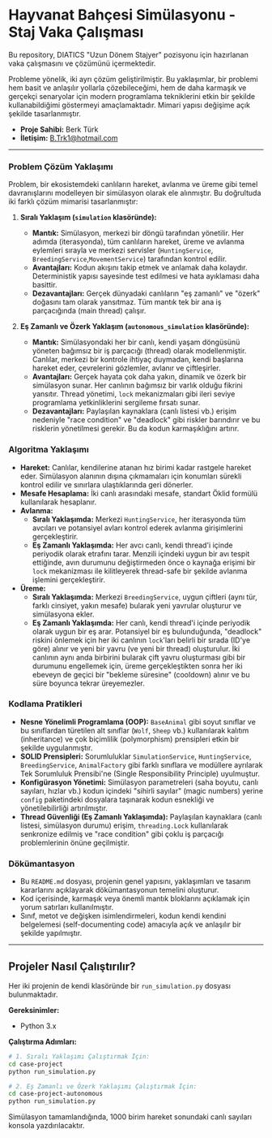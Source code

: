 # Hayvanat Bahçesi Simülasyonu - Staj Vaka Çalışması

Bu repository, DIATICS "Uzun Dönem Stajyer" pozisyonu için hazırlanan vaka çalışmasını ve çözümünü içermektedir.

Probleme yönelik, iki ayrı çözüm geliştirilmiştir. Bu yaklaşımlar, bir problemi hem basit ve anlaşılır yollarla çözebileceğimi, hem de daha karmaşık ve gerçekçi senaryolar için modern programlama tekniklerini etkin bir şekilde kullanabildiğimi göstermeyi amaçlamaktadır. Mimari yapısı değişime açık şekilde tasarlanmıştır.

- **Proje Sahibi:** Berk Türk   
- **İletişim:** B.Trk1@hotmail.com

---


### Problem Çözüm Yaklaşımı 

Problem, bir ekosistemdeki canlıların hareket, avlanma ve üreme gibi temel davranışlarını modelleyen bir simülasyon olarak ele alınmıştır. Bu doğrultuda iki farklı çözüm mimarisi tasarlanmıştır:

1.  **Sıralı Yaklaşım (`simulation` klasöründe):**
    *   **Mantık:** Simülasyon, merkezi bir döngü tarafından yönetilir. Her adımda (iterasyonda), tüm canlıların hareket, üreme ve avlanma eylemleri sırayla ve merkezi servisler (`HuntingService`, `BreedingService`,`MovementService`) tarafından kontrol edilir.
    *   **Avantajları:** Kodun akışını takip etmek ve anlamak daha kolaydır. Deterministik yapısı sayesinde test edilmesi ve hata ayıklaması daha basittir.
    *   **Dezavantajları:** Gerçek dünyadaki canlıların "eş zamanlı" ve "özerk" doğasını tam olarak yansıtmaz. Tüm mantık tek bir ana iş parçacığında (main thread) çalışır.

2.  **Eş Zamanlı ve Özerk Yaklaşım (`autonomous_simulation` klasöründe):**
    *   **Mantık:** Simülasyondaki her bir canlı, kendi yaşam döngüsünü yöneten bağımsız bir iş parçacığı (thread) olarak modellenmiştir. Canlılar, merkezi bir kontrole ihtiyaç duymadan, kendi başlarına hareket eder, çevrelerini gözlemler, avlanır ve çiftleşirler.
    *   **Avantajları:** Gerçek hayata çok daha yakın, dinamik ve özerk bir simülasyon sunar. Her canlının bağımsız bir varlık olduğu fikrini yansıtır. Thread yönetimi, `lock` mekanizmaları gibi ileri seviye programlama yetkinliklerini sergileme fırsatı sunar.
    *   **Dezavantajları:** Paylaşılan kaynaklara (canlı listesi vb.) erişim nedeniyle "race condition" ve "deadlock" gibi riskler barındırır ve bu risklerin yönetilmesi gerekir. Bu da kodun karmaşıklığını artırır.

### Algoritma Yaklaşımı

*   **Hareket:** Canlılar, kendilerine atanan hız birimi kadar rastgele hareket eder. Simülasyon alanının dışına çıkmamaları için konumları sürekli kontrol edilir ve sınırlara ulaştıklarında geri dönerler.
*   **Mesafe Hesaplama:** İki canlı arasındaki mesafe, standart Öklid formülü kullanılarak hesaplanır.
*   **Avlanma:**
    *   **Sıralı Yaklaşımda:** Merkezi `HuntingService`, her iterasyonda tüm avcıları ve potansiyel avları kontrol ederek avlanma girişimlerini gerçekleştirir.
    *   **Eş Zamanlı Yaklaşımda:** Her avcı canlı, kendi thread'i içinde periyodik olarak etrafını tarar. Menzili içindeki uygun bir avı tespit ettiğinde, avın durumunu değiştirmeden önce o kaynağa erişimi bir `lock` mekanizması ile kilitleyerek thread-safe bir şekilde avlanma işlemini gerçekleştirir.
*   **Üreme:**
    *   **Sıralı Yaklaşımda:** Merkezi `BreedingService`, uygun çiftleri (aynı tür, farklı cinsiyet, yakın mesafe) bularak yeni yavrular oluşturur ve simülasyona ekler.
    *   **Eş Zamanlı Yaklaşımda:** Her canlı, kendi thread'i içinde periyodik olarak uygun bir eş arar. Potansiyel bir eş bulunduğunda, "deadlock" riskini önlemek için her iki canlının `lock`'ları belirli bir sırada (ID'ye göre) alınır ve yeni bir yavru (ve yeni bir thread) oluşturulur. İki canlının aynı anda birbirini bularak çift yavru oluşturması gibi bir durumunu engellemek için, üreme gerçekleştikten sonra her iki ebeveyn de geçici bir "bekleme süresine" (cooldown) alınır ve bu süre boyunca tekrar üreyemezler.

### Kodlama Pratikleri 

*   **Nesne Yönelimli Programlama (OOP):** `BaseAnimal` gibi soyut sınıflar ve bu sınıflardan türetilen alt sınıflar (`Wolf`, `Sheep` vb.) kullanılarak kalıtım (inheritance) ve çok biçimlilik (polymorphism) prensipleri etkin bir şekilde uygulanmıştır.
*   **SOLID Prensipleri:** Sorumluluklar `SimulationService`, `HuntingService`, `BreedingService`, `AnimalFactory` gibi farklı sınıflara ve modüllere ayrılarak Tek Sorumluluk Prensibi'ne (Single Responsibility Principle) uyulmuştur.
*   **Konfigürasyon Yönetimi:** Simülasyon parametreleri (saha boyutu, canlı sayıları, hızlar vb.) kodun içindeki "sihirli sayılar" (magic numbers) yerine `config` paketindeki dosyalara taşınarak kodun esnekliği ve yönetilebilirliği artırılmıştır.
*   **Thread Güvenliği (Eş Zamanlı Yaklaşımda):** Paylaşılan kaynaklara (canlı listesi, simülasyon durumu) erişim, `threading.Lock` kullanılarak senkronize edilmiş ve "race condition" gibi çoklu iş parçacığı problemlerinin önüne geçilmiştir.

### Dökümantasyon 

*   Bu `README.md` dosyası, projenin genel yapısını, yaklaşımları ve tasarım kararlarını açıklayarak dökümantasyonun temelini oluşturur.
*   Kod içerisinde, karmaşık veya önemli mantık bloklarını açıklamak için yorum satırları kullanılmıştır.
*   Sınıf, metot ve değişken isimlendirmeleri, kodun kendi kendini belgelemesi (self-documenting code) amacıyla açık ve anlaşılır bir şekilde yapılmıştır.

---

## Projeler Nasıl Çalıştırılır?

Her iki projenin de kendi klasöründe bir `run_simulation.py` dosyası bulunmaktadır.

**Gereksinimler:**
*   Python 3.x

**Çalıştırma Adımları:**

```bash
# 1. Sıralı Yaklaşımı Çalıştırmak İçin:
cd case-project
python run_simulation.py

# 2. Eş Zamanlı ve Özerk Yaklaşımı Çalıştırmak İçin:
cd case-project-autonomous
python run_simulation.py
```

Simülasyon tamamlandığında, 1000 birim hareket sonundaki canlı sayıları konsola yazdırılacaktır.